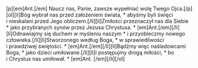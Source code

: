 [p][em]Ant.[/em] Naucz nas, Panie, zawsze wypełniać wolę Twego Ojca.[/p][ol][li]Bóg wybrał nas przed założeniem świata, * abyśmy byli święci i nieskalani przed Jego obliczem.[/li][li]Zmiłości przeznaczył nas dla Siebie * jako przybranych synów przez Jezusa Chrystusa. * [em]Ant.[/em][/li][li]Odnawiajmy się duchem w myśleniu naszym * i przyobleczmy nowego człowieka.[/li][li]Stworzonego według Boga, * w sprawiedliwości i prawdziwej świętości. * [em]Ant.[/em][/li][li]Bądźmy więc naśladowcami Boga, * jako dzieci umiłowane.[/li][li]I postępujmy drogą miłości, * bo i Chrystus nas umiłował. * [em]Ant. [/em][/li][/ol]